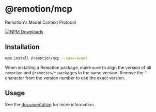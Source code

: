 # @remotion/mcp
 
Remotion's Model Context Protocol
 
[![NPM Downloads](https://img.shields.io/npm/dm/@remotion/mcp.svg?style=flat&color=black&label=Downloads)](https://npmcharts.com/compare/@remotion/mcp?minimal=true)
 
## Installation
 
```bash
npm install @remotion/mcp --save-exact
```
 
When installing a Remotion package, make sure to align the version of all `remotion` and `@remotion/*` packages to the same version.
Remove the `^` character from the version number to use the exact version.
 
## Usage
 
See the [documentation](https://www.remotion.dev/docs/ai/mcp) for more information.
